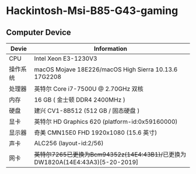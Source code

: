 # Hackintosh-Msi-B85-G43-gaming

## Computer Device

| Devie     | Information                                                     |
| -------- | ------------------------------------------------------------ |
| CPU | Intel Xeon E3-1230V3                                |
| 操作系统 | macOS Mojave 18E226/macOS High Sierra 10.13.6 17G2208        |
| 处理器   | 英特尔 Core i7-7500U @ 2.70GHz 双核                          |
| 内存     | 16 GB ( 金士顿 DDR4 2400MHz )                                |
| 硬盘     | 建兴 CV1-8B512 (512 GB / 固态硬盘 )                          |
| 显卡     | 英特尔 HD Graphics 620 (platform-id:0x59160000)              |
| 显示器   | 奇美 CMN15E0 FHD 1920x1080 (15.6 英寸)                       |
| 声卡     | ALC256 (layout-id:2/56)                                      |
| 网卡     | ~~英特尔7265已更换为Bcm94352z(14E4:43B1)/~~已更换为DW1820A(14E4:43A3)[5-20-2019] |
